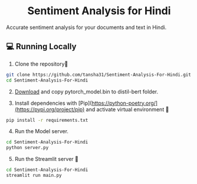 <h1 align="center">
Sentiment Analysis for Hindi
</h1>

Accurate sentiment analysis for your documents and text in Hindi.

## 💻 Running Locally

1. Clone the repository📂

```bash
git clone https://github.com/tansha31/Sentiment-Analysis-For-Hindi.git
cd Sentiment-Analysis-For-Hindi
```

2. [Download](https://drive.google.com/file/d/1Tqx3tX5pcBHFpy-04OsYODepjiRV2MMy/view?usp=share_link) and copy pytorch_model.bin to distil-bert folder.

3. Install dependencies with [Pip](https://python-poetry.org/](https://pypi.org/project/pip) and activate virtual environment 🔨

```bash
pip install -r requirements.txt
```

4. Run the Model server.

```bash
cd Sentiment-Analysis-For-Hindi
python server.py
```

5. Run the Streamlit server 🚀

```bash
cd Sentiment-Analysis-For-Hindi
streamlit run main.py
```
